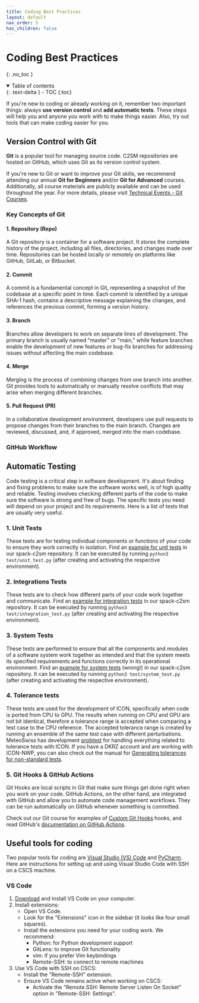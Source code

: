 ```yaml
---
title: Coding Best Practices
layout: default
nav_order: 5
has_children: false
---
```


# Coding Best Practices
{: .no_toc }

<details open markdown="block">
  <summary>
    Table of contents
  </summary>
  {: .text-delta }
  - TOC
  {:toc}
</details>

If you're new to coding or already working on it, remember two important things: always **use version control** and **add automatic tests**.
These steps will help you and anyone you work with to make things easier. Also, try out tools that can make coding easier for you.

## Version Control with Git
**Git** is a popular tool for managing source code. C2SM repositories are hosted on GitHub, which uses Git as its version control system.

If you're new to Git or want to improve your Git skills, we recommend attending our annual **Git for Beginners** and/or **Git for Advanced** courses.
Additionally, all course materials are publicly available and can be used throughout the year.
For more details, please visit [Technical Events - Git Courses](https://c2sm.github.io/events/git_courses.html).

### Key Concepts of Git

#### 1. Repository (Repo)

A Git repository is a container for a software project. It stores the complete history of the project, including all files, directories, and changes made over time. Repositories can be hosted locally or remotely on platforms like GitHub, GitLab, or Bitbucket.

#### 2. Commit

A commit is a fundamental concept in Git, representing a snapshot of the codebase at a specific point in time. Each commit is identified by a unique SHA-1 hash, contains a descriptive message explaining the changes, and references the previous commit, forming a version history.

#### 3. Branch

Branches allow developers to work on separate lines of development. The primary branch is usually named "master" or "main," while feature branches enable the development of new features or bug-fix branches for addressing issues without affecting the main codebase.

#### 4. Merge

Merging is the process of combining changes from one branch into another. Git provides tools to automatically or manually resolve conflicts that may arise when merging different branches.

#### 5. Pull Request (PR)

In a collaborative development environment, developers use pull requests to propose changes from their branches to the main branch. Changes are reviewed, discussed, and, if approved, merged into the main codebase.

### GitHub Workflow


## Automatic Testing
Code testing is a critical step in software development. It's about finding and fixing problems to make sure the software works well, is of high quality and reliable.
Testing involves checking different parts of the code to make sure the software is strong and free of bugs.
The specific tests you need will depend on your project and its requirements. Here is a list of tests that are usually very useful.
### 1. Unit Tests
These tests are for testing individual components or functions of your code to ensure they work correctly in isolation.
Find an [example for unit tests](https://github.com/C2SM/spack-c2sm/blob/main/test/unit_test.py) in our spack-c2sm repository. It can be executed by running `python3 test/unit_test.py` (after creating and activating the respective environment).
### 2. Integrations Tests
These tests are to check how different parts of your code work together and communicate.
Find an [example for integration tests](https://github.com/C2SM/spack-c2sm/blob/main/test/integration_test.py) in our spack-c2sm repository. It can be executed by running `python3 test/integration_test.py` (after creating and activating the respective environment).
### 3. System Tests
These tests are performed to ensure that all the components and modules of a software system work together as intended and that the system meets its specified requirements and functions correctly in its operational environment.
Find an [example for system tests](https://github.com/C2SM/spack-c2sm/blob/main/test/system_test.py) (wrong!) in our spack-c2sm repository. It can be executed by running `python3 test/system_test.py` (after creating and activating the respective environment).
### 4. Tolerance tests
These tests are used for the development of ICON, specifically when code is ported from CPU to GPU. The results when running on CPU and GPU are not bit identical, therefore a tolerance range is accepted when comparing a test case to the CPU reference. The accepted tolerance range is created by running an ensemble of the same test case with different perturbations. MeteoSwiss has development [probtest](https://github.com/MeteoSwiss/probtest) for handling everything related to tolerance tests with ICON. If you have a DKRZ account and are working with ICON-NWP, you can also check out the manual for [Generating tolerances for non-standard tests](https://gitlab.dkrz.de/icon/wiki/-/wikis/GPU-development/Validating-with-probtest-without-buildbot-references-(Generating-tolerances-for-non-standard-tests)).
### 5. Git Hooks & GitHub Actions
Git Hooks are local scripts in Git that make sure things get done right when you work on your code. GitHub Actions, on the other hand, are integrated with GitHub and allow you to automate code management workflows. They can be run automatically on GitHub whenever something is committed.

Check out our Git course for examples of [Custom Git Hooks](https://github.com/C2SM/git-course/blob/main/advanced/Exercise_7_git-hooks.md) hooks, and read GitHub's [documentation on GitHub Actions](https://docs.github.com/en/actions).


## Useful tools for coding
Two popular tools for coding are [Visual Studio (VS) Code](https://code.visualstudio.com) and [PyCharm](https://www.jetbrains.com/pycharm/). Here are instructions for setting up and using Visual Studio Code with SSH on a CSCS machine.
### VS Code
1. [Download](https://code.visualstudio.com/download) and install VS Code on your computer.
2. Install extensions:
    - Open VS Code.
    - Look for the "Extensions" icon in the sidebar (it looks like four small squares).
    - Install the extensions you need for your coding work. We recommend:
        - Python: for Python development support
        - GitLens: to improve Git functionality
        - vim: if you prefer Vim keybindings
        - Remote-SSH: to connect to remote machines
3. Use VS Code with SSH on CSCS:
    - Install the "Remote-SSH" extension.
    - Ensure VS Code remains active when working on CSCS:
        - Activate the "Remote.SSH: Remote Server Listen On Socket" option in "Remote-SSH: Settings".
